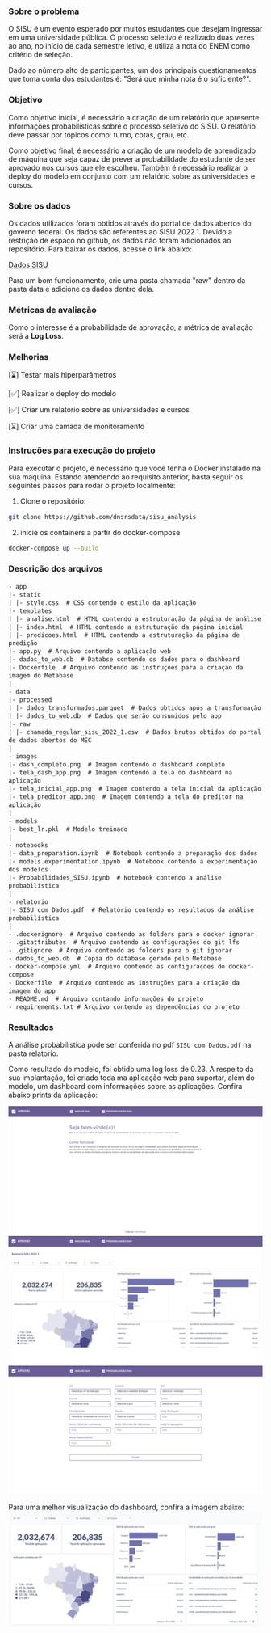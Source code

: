 ### Sobre o problema

O SISU é um evento esperado por muitos estudantes que desejam ingressar em uma 
universidade pública. O processo seletivo é realizado duas vezes ao ano, no 
início de cada semestre letivo, e utiliza a nota do ENEM como critério de 
seleção. 

Dado ao número alto de participantes, um dos principais questionamentos que toma 
conta dos estudantes é: "Será que minha nota é o suficiente?".

### Objetivo

Como objetivo inicial, é necessário a criação de um relatório que apresente
informações probabilísticas sobre o processo seletivo do SISU. O relatório deve
passar por tópicos como: turno, cotas, grau, etc.

Como objetivo final, é necessário a criação de um modelo de aprendizado de
máquina que seja capaz de prever a probabilidade do estudante de ser aprovado 
nos cursos que ele escolheu. Também é necessário realizar o deploy do modelo em
conjunto com um relatório sobre as universidades e cursos.

### Sobre os dados

Os dados utilizados foram obtidos através do portal de dados abertos do governo
federal. Os dados são referentes ao SISU 2022.1. Devido a restrição de espaço
no github, os dados não foram adicionados ao repositório. Para baixar os dados,
acesse o link abaixo:

[Dados SISU](https://dadosabertos.mec.gov.br/images/conteudo/sisu/2022/chamada_regular_sisu_2022_1.csv)

Para um bom funcionamento, crie uma pasta chamada "raw" dentro da pasta data e adicione os dados dentro dela.

### Métricas de avaliação

Como o interesse é a probabilidade de aprovação, a métrica de avaliação será a
**Log Loss**.

### Melhorias

[⌛] Testar mais hiperparâmetros

[✅] Realizar o deploy do modelo

[✅] Criar um relatório sobre as universidades e cursos

[⌛] Criar uma camada de monitoramento

### Instruções para execução do projeto

Para executar o projeto, é necessário que você tenha o Docker instalado na sua máquina. Estando atendendo ao requisito anterior, basta seguir os seguintes passos para rodar o projeto localmente:

1. Clone o repositório:
```sh
git clone https://github.com/dnsrsdata/sisu_analysis
```
2. inicie os containers a partir do docker-compose
```sh
docker-compose up --build
```

### Descrição dos arquivos

    - app
    |- static
    | |- style.css  # CSS contendo o estilo da aplicação
    |- templates
    | |- analise.html  # HTML contendo a estruturação da página de análise
    | |- index.html  # HTML contendo a estruturação da página inicial
    | |- predicoes.html  # HTML contendo a estruturação da página de predição
    |- app.py  # Arquivo contendo a aplicação web
    |- dados_to_web.db  # Databse contendo os dados para o dashboard
    |- Dockerfile  # Arquivo contendo as instruções para a criação da imagem do Metabase
    |
    - data
    |- processed
    | |- dados_transformados.parquet  # Dados obtidos após a transformação
    | |- dados_to_web.db  # Dados que serão consumidos pelo app
    |- raw
    | |- chamada_regular_sisu_2022_1.csv  # Dados brutos obtidos do portal de dados abertos do MEC
    |
    - images
    |- dash_completo.png  # Imagem contendo o dashboard completo
    |- tela_dash_app.png  # Imagem contendo a tela do dashboard na aplicação
    |- tela_inicial_app.png  # Imagem contendo a tela inicial da aplicação
    |- tela_preditor_app.png  # Imagem contendo a tela do preditor na aplicação
    |
    - models
    |- best_lr.pkl  # Modelo treinado
    |
    - notebooks
    |- data_preparation.ipynb  # Notebook contendo a preparação dos dados
    |- models.experimentation.ipynb  # Notebook contendo a experimentação dos modelos
    |- Probabilidades_SISU.ipynb  # Notebook contendo a análise probabilística
    |
    - relatorio
    |- SISU com Dados.pdf  # Relatório contendo os resultados da análise probabilística
    |
    - .dockerignore  # Arquivo contendo as folders para o docker ignorar
    - .gitattributes  # Arquivo contendo as configurações do git lfs
    - .gitignore  # Arquivo contendo as folders para o git ignorar
    - dados_to_web.db  # Cópia do database gerado pelo Metabase
    - docker-compose.yml  # Arquivo contendo as configurações do docker-compose
    - Dockerfile  # Arquivo contendo as instruções para a criação da imagem do app
    - README.md  # Arquivo contando informações do projeto
    - requirements.txt # Arquivo contendo as dependências do projeto

### Resultados

A análise probabilística pode ser conferida no pdf ```SISU com Dados.pdf``` na pasta
relatorio.

Como resultado do modelo, foi obtido uma log loss de 0.23. A respeito da sua
implantação, foi criado toda ma aplicação web para suportar, além do modelo, um
dashboard com informações sobre as aplicações. Confira abaixo prints da
aplicação:

![tela inicial](images/tela_inicial_app.png)
![tela dash](images/tela_dash_app.png)
![tela preditor](images/tela_preditor_app.png)

Para uma melhor visualização do dashboard, confira a imagem abaixo:
![dashboard](images/dash_completo.png)